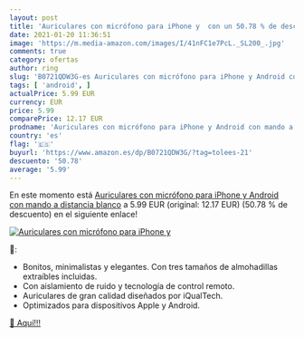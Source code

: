 ```yaml
---
layout: post
title: 'Auriculares con micrófono para iPhone y  con un 50.78 % de descuento'
date: 2021-01-20 11:36:51
image: 'https://m.media-amazon.com/images/I/41nFC1e7PcL._SL200_.jpg'
comments: true
category: ofertas
author: ring
slug: 'B0721QDW3G-es Auriculares con micrófono para iPhone y Android con mando...'
tags: [ 'android', ]
actualPrice: 5.99 EUR
currency: EUR
price: 5.99
comparePrice: 12.17 EUR
prodname: 'Auriculares con micrófono para iPhone y Android con mando a distancia blanco'
country: 'es'
flag: '🇪🇸'
buyurl: 'https://www.amazon.es/dp/B0721QDW3G/?tag=tolees-21'
descuento: '50.78'
average: '5.99'
---
```


En este momento está [Auriculares con micrófono para iPhone y Android con mando a distancia blanco](https://www.amazon.es/dp/B0721QDW3G/?tag=tolees-21) a 5.99 EUR (original: 12.17 EUR) (50.78 %  de descuento) en el siguiente enlace!

[![Auriculares con micrófono para iPhone y ](https://m.media-amazon.com/images/I/41nFC1e7PcL._SL200_.jpg)](https://www.amazon.es/dp/B0721QDW3G/?tag=tolees-21)

🔎:

- Bonitos, minimalistas y elegantes. Con tres tamaños de almohadillas extraíbles incluidas.
- Con aislamiento de ruido y tecnología de control remoto.
- Auriculares de gran calidad diseñados por iQualTech.
- Optimizados para dispositivos Apple y Android.

[🛒 Aquí!!!](https://www.amazon.es/dp/B0721QDW3G/?tag=tolees-21)
